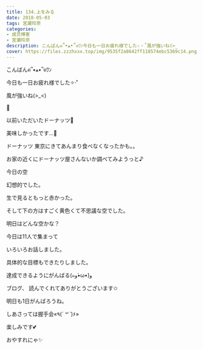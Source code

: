 ```yaml
---
title: 134.上をみる
date: 2018-05-03
tags: 宮瀬玲奈
categories: 
- 成员博客
- 宮瀬玲奈
description: こんばんฅ՞•ﻌ•՞ฅﾜﾝ今日も一日お疲れ様でした✧‧˚風が強いね(>_
cover: https://files.zzzhxxx.top/img/9535f2a8642ff118574ebc5369c14.png 
---
```




こんばんฅ՞•ﻌ•՞ฅﾜﾝ




今日も一日お疲れ様でした✧‧˚




風が強いね(>_<)


🍃














以前いただいたドーナッツ🍩


美味しかったです...💓








ドーナッツ
東京にきてあんまり食べなくなったかも。。



お家の近くにドーナッツ屋さんないか調べてみようっと♪

















今日の空


幻想的でした。



生で見るともっと赤かった。

そして下の方はすごく黄色くて不思議な空でした。









明日はどんな空かな？






















今日は11人で集まって

いろいろお話しました。



具体的な目標もできたりしました。



達成できるようにがんばる(๑و•̀ω•́)و











ブログ、
読んでくれてありがとうございます✩



明日も1日がんばろうね。



しあさっては握手会«٩(*´ ꒳ `*)۶»

楽しみです💕



おやすれにゃ✨


